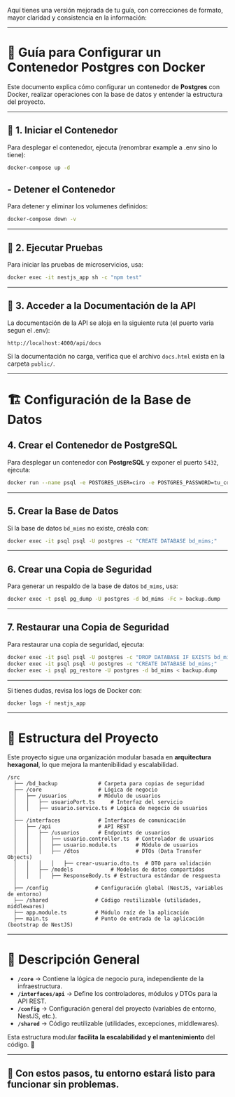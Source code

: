 Aquí tienes una versión mejorada de tu guía, con correcciones de formato, mayor claridad y consistencia en la información:  

---

# 📌 **Guía para Configurar un Contenedor Postgres con Docker**

Este documento explica cómo configurar un contenedor de **Postgres** con Docker, realizar operaciones con la base de datos y entender la estructura del proyecto.

---

## 🚀 **1. Iniciar el Contenedor**  
Para desplegar el contenedor, ejecuta (renombrar example a .env sino lo tiene):

```bash
docker-compose up -d
```
## **- Detener el Contenedor**  
Para detener y eliminar los volumenes definidos:

```bash
docker-compose down -v
```
---

## 🧪 **2. Ejecutar Pruebas**
Para iniciar las pruebas de microservicios, usa:

```bash
docker exec -it nestjs_app sh -c "npm test"
```

---

## 📄 **3. Acceder a la Documentación de la API**
La documentación de la API se aloja en la siguiente ruta (el puerto varia segun el .env):

```
http://localhost:4000/api/docs
```

Si la documentación no carga, verifica que el archivo `docs.html` exista en la carpeta `public/`.

---

# 🏗 **Configuración de la Base de Datos**

## **4. Crear el Contenedor de PostgreSQL**
Para desplegar un contenedor con **PostgreSQL** y exponer el puerto `5432`, ejecuta:

```bash
docker run --name psql -e POSTGRES_USER=ciro -e POSTGRES_PASSWORD=tu_contraseña -p 5432:5432 -d postgres
```

---

## **5. Crear la Base de Datos**  
Si la base de datos `bd_mims` no existe, créala con:

```bash
docker exec -it psql psql -U postgres -c "CREATE DATABASE bd_mims;"
```

---

## **6. Crear una Copia de Seguridad**  
Para generar un respaldo de la base de datos `bd_mims`, usa:

```bash
docker exec -t psql pg_dump -U postgres -d bd_mims -Fc > backup.dump
```

---

## **7. Restaurar una Copia de Seguridad**
Para restaurar una copia de seguridad, ejecuta:

```bash
docker exec -it psql psql -U postgres -c "DROP DATABASE IF EXISTS bd_mims;"
docker exec -it psql psql -U postgres -c "CREATE DATABASE bd_mims;"
docker exec -i psql pg_restore -U postgres -d bd_mims < backup.dump
```

---

Si tienes dudas, revisa los logs de Docker con:  

```bash
docker logs -f nestjs_app
```
---

# 📂 **Estructura del Proyecto**
Este proyecto sigue una organización modular basada en **arquitectura hexagonal**, lo que mejora la mantenibilidad y escalabilidad.

```
/src
  ├── /bd_backup             # Carpeta para copias de seguridad
  ├── /core                  # Lógica de negocio
  │   ├── /usuarios          # Módulo de usuarios
  │   │   ├── usuarioPort.ts     # Interfaz del servicio
  │   │   ├── usuario.service.ts # Lógica de negocio de usuarios
  │
  ├── /interfaces            # Interfaces de comunicación
  │   ├── /api               # API REST
  │   │   ├── /usuarios      # Endpoints de usuarios
  │   │   │   ├── usuario.controller.ts  # Controlador de usuarios
  │   │   │   ├── usuario.module.ts      # Módulo de usuarios
  │   │   │   ├── /dtos                  # DTOs (Data Transfer Objects)
  │   │   │   │   ├── crear-usuario.dto.ts  # DTO para validación
  │   │   ├── /models            # Modelos de datos compartidos
  │   │   │   ├── ResponseBody.ts # Estructura estándar de respuesta
  │
  ├── /config               # Configuración global (NestJS, variables de entorno)
  ├── /shared               # Código reutilizable (utilidades, middlewares)
  ├── app.module.ts         # Módulo raíz de la aplicación
  ├── main.ts               # Punto de entrada de la aplicación (bootstrap de NestJS)
```

---

# 📌 **Descripción General**
- **`/core`** → Contiene la lógica de negocio pura, independiente de la infraestructura.  
- **`/interfaces/api`** → Define los controladores, módulos y DTOs para la API REST.  
- **`/config`** → Configuración general del proyecto (variables de entorno, NestJS, etc.).  
- **`/shared`** → Código reutilizable (utilidades, excepciones, middlewares).  

Esta estructura modular **facilita la escalabilidad y el mantenimiento** del código. 🚀  

---

🔹 **Con estos pasos, tu entorno estará listo para funcionar sin problemas.**  
---  
